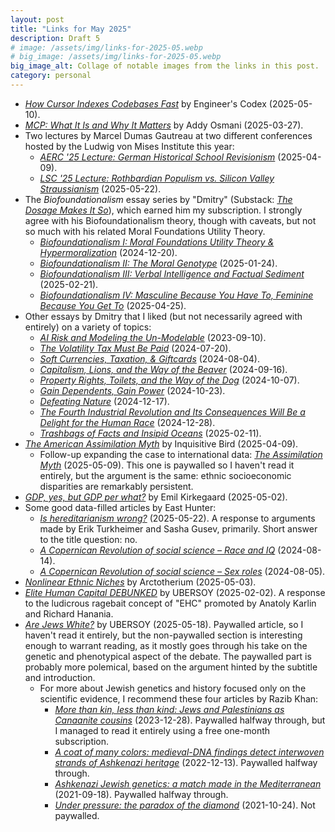 ```yaml
---
layout: post
title: "Links for May 2025"
description: Draft 5
# image: /assets/img/links-for-2025-05.webp
# big_image: /assets/img/links-for-2025-05.webp
big_image_alt: Collage of notable images from the links in this post.
category: personal
---
```


- _[How Cursor Indexes Codebases Fast](https://read.engineerscodex.com/p/how-cursor-indexes-codebases-fast)_ by Engineer's Codex (2025-05-10).
- _[MCP: What It Is and Why It Matters](https://addyo.substack.com/p/mcp-what-it-is-and-why-it-matters)_ by Addy Osmani (2025-03-27).
- Two lectures by Marcel Dumas Gautreau at two different conferences hosted by the Ludwig von Mises Institute this year:
  - _[AERC '25 Lecture: German Historical School Revisionism](https://mgautreau.substack.com/p/aerc-25-lecture-german-historical)_ (2025-04-09).
  - _[LSC '25 Lecture: Rothbardian Populism vs. Silicon Valley Straussianism](https://mgautreau.substack.com/p/lsc-25-lecture-rothbardian-populism)_ (2025-05-22).
- The _Biofoundationalism_ essay series by "Dmitry" (Substack: _[The Dosage Makes It So](https://thedosagemakesitso.substack.com/)_), which earned him my subscription. I strongly agree with his Biofoundationalism theory, though with caveats, but not so much with his related Moral Foundations Utility Theory.
  - _[Biofoundationalism I: Moral Foundations Utility Theory & Hypermoralization](https://thedosagemakesitso.substack.com/p/biofoundationalism-i-moral-foundations)_ (2024-12-20).
  - _[Biofoundationalism II: The Moral Genotype](https://thedosagemakesitso.substack.com/p/biofoundationalism-ii-the-moral-genotype)_ (2025-01-24).
  - _[Biofoundationalism III: Verbal Intelligence and Factual Sediment](https://thedosagemakesitso.substack.com/p/biofoundationalism-iii-verbal-intelligence)_ (2025-02-21).
  - _[Biofoundationalism IV: Masculine Because You Have To, Feminine Because You Get To](https://thedosagemakesitso.substack.com/p/biofoundationalism-iv-masculine-because)_ (2025-04-25).
- Other essays by Dmitry that I liked (but not necessarily agreed with entirely) on a variety of topics:
  - _[AI Risk and Modeling the Un-Modelable](https://thedosagemakesitso.substack.com/p/on-complex-adaptive-systems-investing)_ (2023-09-10).
  - _[The Volatility Tax Must Be Paid](https://thedosagemakesitso.substack.com/p/the-volatility-tax-must-be-paid)_ (2024-07-20).
  - _[Soft Currencies, Taxation, & Giftcards](https://thedosagemakesitso.substack.com/p/soft-currencies-taxation-resource)_ (2024-08-04).
  - _[Capitalism, Lions, and the Way of the Beaver](https://thedosagemakesitso.substack.com/p/capitalism-and-the-way-of-the-beaver)_ (2024-09-16).
  - _[Property Rights, Toilets, and the Way of the Dog](https://thedosagemakesitso.substack.com/p/property-rights-toilets-and-the-way)_ (2024-10-07).
  - _[Gain Dependents, Gain Power](https://thedosagemakesitso.substack.com/p/gain-dependents-gain-power)_ (2024-10-23).
  - _[Defeating Nature](https://thedosagemakesitso.substack.com/p/defeating-nature)_ (2024-12-17).
  - _[The Fourth Industrial Revolution and Its Consequences Will Be a Delight for the Human Race](https://thedosagemakesitso.substack.com/p/the-fourth-industrial-revolution)_ (2024-12-28).
  - _[Trashbags of Facts and Insipid Oceans](https://thedosagemakesitso.substack.com/p/trashbags-of-facts-and-insipid-oceans)_ (2025-02-11).
- _[The American Assimilation Myth](https://inquisitivebird.xyz/p/the-assimilation-myth-america)_ by Inquisitive Bird (2025-04-09).
  - Follow-up expanding the case to international data: _[The Assimilation Myth](https://inquisitivebird.xyz/p/the-assimilation-myth)_ (2025-05-09). This one is paywalled so I haven't read it entirely, but the argument is the same: ethnic socioeconomic disparities are remarkably persistent.
- _[GDP, yes, but GDP per what?](https://www.emilkirkegaard.com/p/gdp-yes-but-gdp-per-what)_ by Emil Kirkegaard (2025-05-02).
- Some good data-filled articles by East Hunter:
  - _[Is hereditarianism wrong?](https://easthunter.substack.com/p/is-hereditarianism-wrong)_ (2025-05-22). A response to arguments made by Erik Turkheimer and Sasha Gusev, primarily. Short answer to the title question: no.
  - _[A Copernican Revolution of social science – Race and IQ](https://easthunter.substack.com/p/a-copernican-revolution-of-social-dc5)_ (2024-08-14).
  - _[A Copernican Revolution of social science &ndash; Sex roles](https://easthunter.substack.com/p/a-copernican-revolution-of-social)_ (2024-08-05).
- _[Nonlinear Ethnic Niches](https://arctotherium.substack.com/p/nonlinear-ethnic-niches)_ by Arctotherium (2025-05-03).
- _[Elite Human Capital DEBUNKED](https://ubersoy.com/p/elite-human-capital-debunked)_ by UBERSOY (2025-02-02). A response to the ludicrous ragebait concept of "EHC" promoted by Anatoly Karlin and Richard Hanania.
- _[Are Jews White?](https://ubersoy.com/p/are-jews-white)_ by UBERSOY (2025-05-18). Paywalled article, so I haven't read it entirely, but the non-paywalled section is interesting enough to warrant reading, as it mostly goes through his take on the genetic and phenotypical aspect of the debate. The paywalled part is probably more polemical, based on the argument hinted by the subtitle and introduction.
  - For more about Jewish genetics and history focused only on the scientific evidence, I recommend these four articles by Razib Khan:
    - _[More than kin, less than kind: Jews and Palestinians as Canaanite cousins](https://www.razibkhan.com/p/more-than-kin-less-than-kind-jews)_ (2023-12-28). Paywalled halfway through, but I managed to read it entirely using a free one-month subscription.
    - _[A coat of many colors: medieval-DNA findings detect interwoven strands of Ashkenazi heritage](https://www.razibkhan.com/p/a-coat-of-many-colors-medieval-dna)_ (2022-12-13). Paywalled halfway through.
    - _[Ashkenazi Jewish genetics: a match made in the Mediterranean](https://www.razibkhan.com/p/ashkenazi-jewish-genetics-a-match)_ (2021-09-18). Paywalled halfway through.
    - _[Under pressure: the paradox of the diamond](https://www.razibkhan.com/p/under-pressure-the-paradox-of-the)_ (2021-10-24). Not paywalled.
